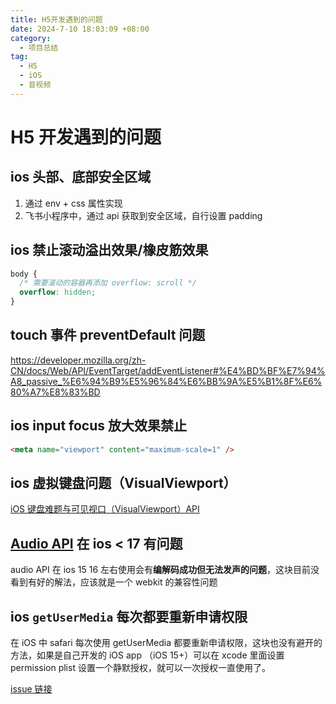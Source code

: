 ```yaml
---
title: H5开发遇到的问题
date: 2024-7-10 18:03:09 +08:00
category:
  - 项目总结
tag:
  - H5
  - iOS
  - 音视频
---
```


# H5 开发遇到的问题

## ios 头部、底部安全区域

1. 通过 env + css 属性实现
2. 飞书小程序中，通过 api 获取到安全区域，自行设置 padding

## ios 禁止滚动溢出效果/橡皮筋效果

```css
body {
  /* 需要滚动的容器再添加 overflow: scroll */
  overflow: hidden;
}
```

## touch 事件 preventDefault 问题

https://developer.mozilla.org/zh-CN/docs/Web/API/EventTarget/addEventListener#%E4%BD%BF%E7%94%A8_passive_%E6%94%B9%E5%96%84%E6%BB%9A%E5%B1%8F%E6%80%A7%E8%83%BD

## ios input focus 放大效果禁止

```html
<meta name="viewport" content="maximum-scale=1" />
```

## ios 虚拟键盘问题（VisualViewport）

[iOS 键盘难题与可见视口（VisualViewport）API](https://juejin.cn/post/6844904078842019848?searchId=20240710173958156D696AE0B56F0F43E0)

## [Audio API](https://developer.mozilla.org/zh-CN/docs/Web/API/Web_Audio_API) 在 ios < 17 有问题

audio API 在 ios 15 16 左右使用会有**编解码成功但无法发声的问题**，这块目前没看到有好的解法，应该就是一个 webkit 的兼容性问题

## ios `getUserMedia` 每次都要重新申请权限

在 iOS 中 safari 每次使用 getUserMedia 都要重新申请权限，这块也没有避开的方法，如果是自己开发的 iOS app （iOS 15+）可以在 xcode 里面设置 permission plist 设置一个静默授权，就可以一次授权一直使用了。

[issue 链接](https://github.com/xiangyuecn/Recorder/issues/218)
